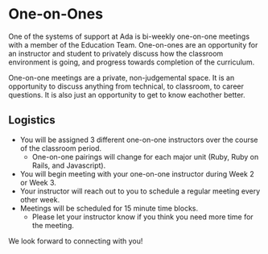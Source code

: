 # One-on-Ones

One of the systems of support at Ada is bi-weekly one-on-one meetings with a member of the Education Team. One-on-ones are an opportunity for an instructor and student to privately discuss how the classroom environment is going, and progress towards completion of the curriculum.

One-on-one meetings are a private, non-judgemental space. It is an opportunity to discuss anything from technical, to classroom, to career questions. It is also just an opportunity to get to know eachother better.

## Logistics

- You will be assigned 3 different one-on-one instructors over the course of the classroom period.
    - One-on-one pairings will change for each major unit (Ruby, Ruby on Rails, and Javascript).
- You will begin meeting with your one-on-one instructor during Week 2 or Week 3.
- Your instructor will reach out to you to schedule a regular meeting every other week.
- Meetings will be scheduled for 15 minute time blocks.
    - Please let your instructor know if you think you need more time for the meeting.

We look forward to connecting with you!